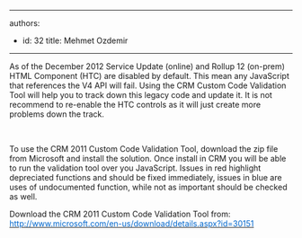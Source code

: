 

---
authors:
  - id: 32
    title: Mehmet Ozdemir
---




<span class='intro'> As of the December 2012 Service Update (online) and Rollup 12 (on-prem) HTML Component (HTC) are disabled by default. This mean any JavaScript that references the V4&#160;API will fail. Using the CRM Custom Code Validation Tool will help you to track down this legacy code and update it. It is not recommend to  re-enable the HTC controls as it will just create more problems down the track. </span>

<p>​</p><p>To use the CRM 2011&#160;Custom Code Validation Tool, download the zip file from Microsoft and install the solution. Once install in CRM you will be able to run the validation tool over you JavaScript. Issues in red highlight depreciated functions and should be fixed immediately, issues in blue are uses of undocumented function, while not as important should be checked as well.</p><p>Download the CRM 2011 Custom Code Validation Tool from&#58; <a href="http&#58;//www.microsoft.com/en-us/download/details.aspx?id=30151"><span style="text-decoration&#58;underline;"><font color="#0066cc">http&#58;//www.microsoft.com/en-us/download/details.aspx?id=30151</font></span></a></p><p>&#160;</p>


